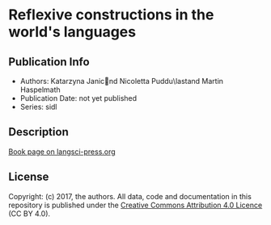 # Reflexive constructions in the world's languages
## Publication Info
- Authors: Katarzyna Janicnd Nicoletta Puddu\lastand Martin Haspelmath
- Publication Date: not yet published
- Series: sidl
## Description
[Book page on langsci-press.org](http://langsci-press.org/catalog/book/284)
## License
Copyright: (c) 2017, the authors.
All data, code and documentation in this repository is published under the [Creative Commons Attribution 4.0 Licence](http://creativecommons.org/licenses/by/4.0/) (CC BY 4.0).
